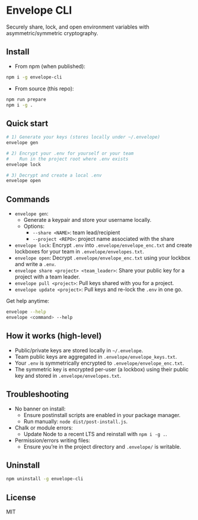 # Envelope CLI

Securely share, lock, and open environment variables with asymmetric/symmetric cryptography.

## Install

- From npm (when published):
```bash
npm i -g envelope-cli
```
- From source (this repo):
```bash
npm run prepare
npm i -g .
```
## Quick start
```bash
# 1) Generate your keys (stores locally under ~/.envelope)
envelope gen

# 2) Encrypt your .env for yourself or your team
#    Run in the project root where .env exists
envelope lock

# 3) Decrypt and create a local .env
envelope open
```

## Commands
- `envelope gen`:
  - Generate a keypair and store your username locally.
  - Options:
    - `--share <NAME>`: team lead/recipient
    - `--project <REPO>`: project name associated with the share
- `envelope lock`: Encrypt `.env` into `.envelope/envelope_enc.txt` and create lockboxes for your team in `.envelope/envelopes.txt`.
- `envelope open`: Decrypt `.envelope/envelope_enc.txt` using your lockbox and write a `.env`.
- `envelope share <project> <team_leader>`: Share your public key for a project with a team leader.
- `envelope pull <project>`: Pull keys shared with you for a project.
- `envelope update <project>`: Pull keys and re-lock the `.env` in one go.

Get help anytime:
```bash
envelope --help
envelope <command> --help
```

## How it works (high-level)
- Public/private keys are stored locally in `~/.envelope`.
- Team public keys are aggregated in `.envelope/envelope_keys.txt`.
- Your `.env` is symmetrically encrypted to `.envelope/envelope_enc.txt`.
- The symmetric key is encrypted per-user (a lockbox) using their public key and stored in `.envelope/envelopes.txt`.

## Troubleshooting
- No banner on install:
  - Ensure postinstall scripts are enabled in your package manager.
  - Run manually: `node dist/post-install.js`.
- Chalk or module errors:
  - Update Node to a recent LTS and reinstall with `npm i -g .`.
- Permission/errors writing files:
  - Ensure you’re in the project directory and `.envelope/` is writable.

## Uninstall
```bash
npm uninstall -g envelope-cli
```

## License
MIT
